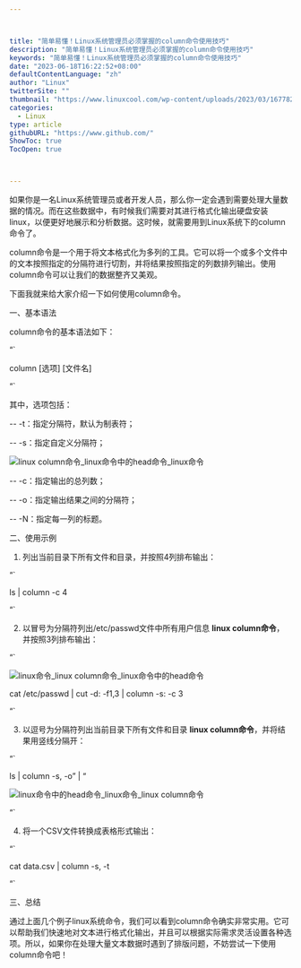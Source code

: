 ```yaml
---



title: "简单易懂！Linux系统管理员必须掌握的column命令使用技巧"
description: "简单易懂！Linux系统管理员必须掌握的column命令使用技巧"
keywords: "简单易懂！Linux系统管理员必须掌握的column命令使用技巧"
date: "2023-06-18T16:22:52+08:00"
defaultContentLanguage: "zh"
author: "Linux"
twitterSite: ""
thumbnail: "https://www.linuxcool.com/wp-content/uploads/2023/03/1677823779577_0.jpg"
categories:
  - Linux
type: article
githubURL: "https://www.github.com/"
ShowToc: true
TocOpen: true



---
```


如果你是一名Linux系统管理员或者开发人员，那么你一定会遇到需要处理大量数据的情况。而在这些数据中，有时候我们需要对其进行格式化输出硬盘安装linux，以便更好地展示和分析数据。这时候，就需要用到Linux系统下的column命令了。

column命令是一个用于将文本格式化为多列的工具。它可以将一个或多个文件中的文本按照指定的分隔符进行切割，并将结果按照指定的列数排列输出。使用column命令可以让我们的数据整齐又美观。

下面我就来给大家介绍一下如何使用column命令。

一、基本语法

column命令的基本语法如下：

“`

column [选项] [文件名]

“`

其中，选项包括：

-- -t：指定分隔符，默认为制表符；

-- -s：指定自定义分隔符；

![linux column命令_linux命令中的head命令_linux命令](https://www.linuxcool.com/wp-content/uploads/2023/03/1677823779577_0.jpg)

-- -c：指定输出的总列数；

-- -o：指定输出结果之间的分隔符；

-- -N：指定每一列的标题。

二、使用示例

1. 列出当前目录下所有文件和目录，并按照4列排布输出：

“`

ls | column -c 4

“`

2. 以冒号为分隔符列出/etc/passwd文件中所有用户信息 **linux column命令**，并按照3列排布输出：

“`

![linux命令_linux column命令_linux命令中的head命令](https://www.linuxcool.com/wp-content/uploads/2023/03/1677823779577_1.jpg)

cat /etc/passwd | cut -d: -f1,3 | column -s: -c 3

“`

3. 以逗号为分隔符列出当前目录下所有文件和目录 **linux column命令**，并将结果用竖线分隔开：

“`

ls | column -s, -o” | “

![linux命令中的head命令_linux命令_linux column命令](https://www.linuxcool.com/wp-content/uploads/2023/03/1677823779577_2.png)

“`

4. 将一个CSV文件转换成表格形式输出：

“`

cat data.csv | column -s, -t

“`

三、总结

通过上面几个例子linux系统命令，我们可以看到column命令确实非常实用。它可以帮助我们快速地对文本进行格式化输出，并且可以根据实际需求灵活设置各种选项。所以，如果你在处理大量文本数据时遇到了排版问题，不妨尝试一下使用column命令吧！